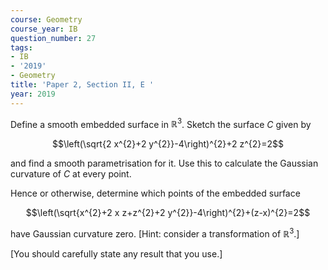 ```yaml
---
course: Geometry
course_year: IB
question_number: 27
tags:
- IB
- '2019'
- Geometry
title: 'Paper 2, Section II, E '
year: 2019
---
```




Define a smooth embedded surface in $\mathbb{R}^{3}$. Sketch the surface $C$ given by

$$\left(\sqrt{2 x^{2}+2 y^{2}}-4\right)^{2}+2 z^{2}=2$$

and find a smooth parametrisation for it. Use this to calculate the Gaussian curvature of $C$ at every point.

Hence or otherwise, determine which points of the embedded surface

$$\left(\sqrt{x^{2}+2 x z+z^{2}+2 y^{2}}-4\right)^{2}+(z-x)^{2}=2$$

have Gaussian curvature zero. [Hint: consider a transformation of $\mathbb{R}^{3}$.]

[You should carefully state any result that you use.]
